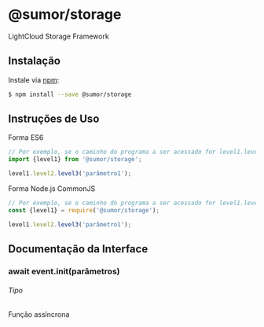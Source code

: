 # @sumor/storage
LightCloud Storage Framework

## Instalação

Instale via [npm](https://www.npmjs.com/):
```sh
$ npm install --save @sumor/storage
```

## Instruções de Uso

Forma ES6
```js
// Por exemplo, se o caminho do programa a ser acessado for level1.level2.level3
import {level1} from '@sumor/storage';

level1.level2.level3('parâmetro1');
```
Forma Node.js CommonJS
```js
// Por exemplo, se o caminho do programa a ser acessado for level1.level2.level3
const {level1} = require('@sumor/storage');

level1.level2.level3('parâmetro1');
```

## Documentação da Interface

### await event.init(parâmetros)
###### Tipo
Função assíncrona